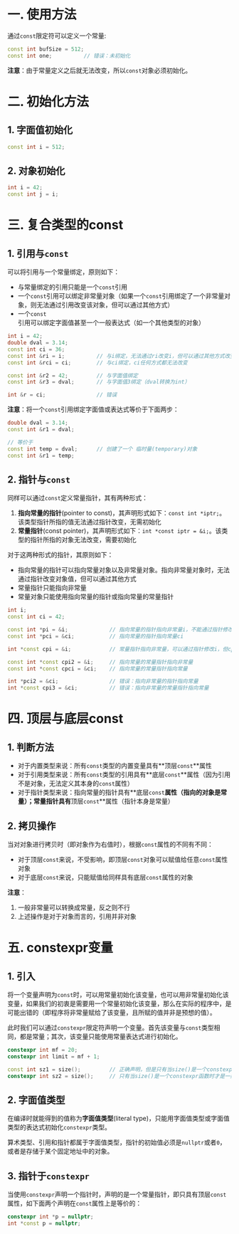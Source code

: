 # 一. 使用方法

通过`const`限定符可以定义一个常量:

```c++
const int bufSize = 512;
const int one;			// 错误：未初始化
```

**注意**：由于常量定义之后就无法改变，所以`const`对象必须初始化。



# 二. 初始化方法

## 1. 字面值初始化

```c++
const int i = 512;
```

## 2. 对象初始化

```c++
int i = 42;
const int j = i;
```



# 三. 复合类型的const

## 1. 引用与`const`

可以将引用与一个常量绑定，原则如下：

- 与常量绑定的引用只能是一个`const`引用
- 一个`const`引用可以绑定非常量对象（如果一个`const`引用绑定了一个非常量对象，则无法通过引用改变该对象，但可以通过其他方式）
- 一个`const`引用可以绑定字面值甚至一个一般表达式（如一个其他类型的对象）

```c++
int i = 42;
double dval = 3.14;
const int ci = 36;
const int &ri = i;			// 与i绑定，无法通过ri改变i，但可以通过其他方式改变
const int &rci = ci;		// 与ci绑定，ci任何方式都无法改变

const int &r2 = 42;			// 与字面值绑定
const int &r3 = dval;		// 与字面值3绑定（dval转换为int）

int &r = ci;				// 错误
```

**注意**：将一个`const`引用绑定字面值或表达式等价于下面两步：

```c++
double dval = 3.14;
const int &r1 = dval;

// 等价于
const int temp = dval;		// 创建了一个 临时量(temporary)对象
const int &r1 = temp;
```



## 2. 指针与`const`

同样可以通过`const`定义常量指针，其有两种形式：

1. **指向常量的指针**(pointer to const)，其声明形式如下：`const int *iptr;`。该类型指针所指的值无法通过指针改变，无需初始化
2. **常量指针**(const pointer)，其声明形式如下：`int *const iptr = &i;`。该类型的指针所指的对象无法改变，需要初始化

对于这两种形式的指针，其原则如下：

- 指向常量的指针可以指向常量对象以及非常量对象。指向非常量对象时，无法通过指针改变对象值，但可以通过其他方式
- 常量指针只能指向非常量
- 常量对象只能使用指向常量的指针或指向常量的常量指针

```c++
int i;
const int ci = 42;

const int *pi = &i;				// 指向常量的指针指向非常量i，不能通过指针修改i，但可以通过其他方式
const int *pci = &ci;			// 指向常量的指针指向常量ci

int *const cpi = &i;			// 常量指针指向非常量，可以通过指针修改i，但cpi将永远指向i

const int *const cpi2 = &i;		// 指向常量的常量指针指向非常量
const int *const cpci = &ci;	// 指向常量的常量指针指向常量

int *pci2 = &ci;				// 错误：指向非常量的指针指向常量
int *const cpi3 = &ci;			// 错误：指向非常量的常量指针指向常量
```



# 四. 顶层与底层const

## 1. 判断方法

- 对于内置类型来说：所有`const`类型的内置变量具有**顶层`const`**属性
- 对于引用类型来说：所有`const`类型的引用具有**底层`const`**属性（因为引用不是对象，无法定义其本身的`const`属性）
- 对于指针类型来说：指向常量的指针具有**底层`const`**属性（指向的对象是常量）；常量指针具有**顶层`const`**属性（指针本身是常量）

## 2. 拷贝操作

当对对象进行拷贝时（即对象作为右值时），根据`const`属性的不同有不同：

- 对于顶层`const`来说，不受影响，即顶层`const`对象可以赋值给任意`const`属性对象
- 对于底层`const`来说，只能赋值给同样具有底层`const`属性的对象

**注意**：

1. 一般非常量可以转换成常量，反之则不行
2. 上述操作是对于对象而言的，引用并非对象

# 五. constexpr变量

## 1. 引入

将一个变量声明为`const`时，可以用常量初始化该变量，也可以用非常量初始化该变量，如果我们的初衷是需要用一个常量初始化该变量，那么在实际的程序中，是可能出错的（即程序将非常量赋给了该变量，且所赋的值并非是预想的值）。

此时我们可以通过`constexpr`限定符声明一个变量。首先该变量与`const`类型相同，都是常量；其次，该变量只能使用常量表达式进行初始化。

```c++
constexpr int mf = 20;
constexpr int limit = mf + 1;

const int sz1 = size();			// 正确声明，但是只有当size()是一个constexpr函数时sz1才是常量表达式
constexpr int sz2 = size();		// 只有当size()是一个constexpr函数时才是一条正确的声明语句
```

## 2. 字面值类型

在编译时就能得到的值称为**字面值类型**(literal type)，只能用字面值类型或字面值类型的表达式初始化`constexpr`类型。

算术类型、引用和指针都属于字面值类型，指针的初始值必须是`nullptr`或者`0`，或者是存储于某个固定地址中的对象。

## 3. 指针于`constexpr`

当使用`constexpr`声明一个指针时，声明的是一个常量指针，即只具有顶层`const`属性，如下面两个声明在`const`属性上是等价的：

```c++
constexpr int *p = nullptr;
int *const p = nullptr;
```

